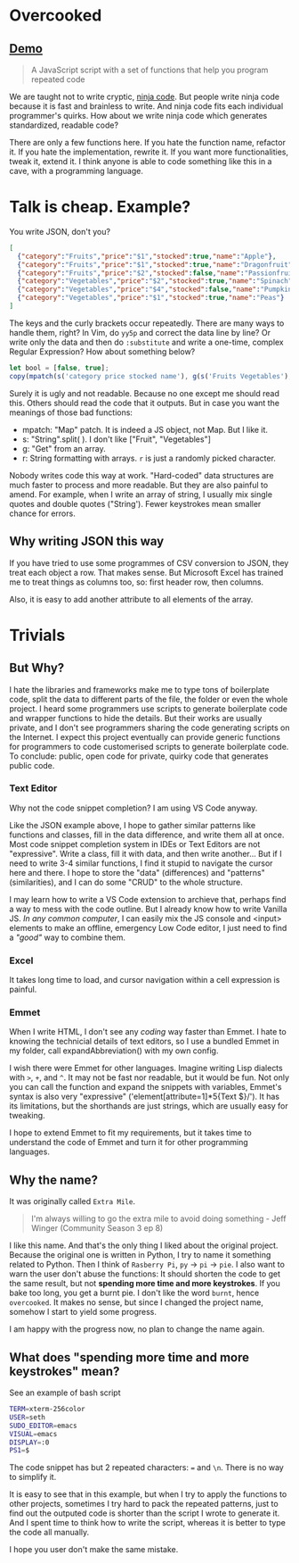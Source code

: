 # Overcooked
## [Demo](Demo.md)
> A JavaScript script with a set of functions that help you program repeated code

We are taught not to write cryptic, [ninja code](https://javascript.info/ninja-code). But people write ninja code because it is fast and brainless to write. And ninja code fits each individual programmer's quirks. How about we write ninja code which generates standardized, readable code?  

There are only a few functions here. If you hate the function name, refactor it. If you hate the implementation, rewrite it. If you want more functionalities, tweak it, extend it. I think anyone is able to code something like this in a cave, with a programming language.  

# Talk is cheap. Example?

You write JSON, don't you?

```json
[
  {"category":"Fruits","price":"$1","stocked":true,"name":"Apple"},
  {"category":"Fruits","price":"$1","stocked":true,"name":"Dragonfruit"},
  {"category":"Fruits","price":"$2","stocked":false,"name":"Passionfruit"},
  {"category":"Vegetables","price":"$2","stocked":true,"name":"Spinach"},
  {"category":"Vegetables","price":"$4","stocked":false,"name":"Pumpkin"},
  {"category":"Vegetables","price":"$1","stocked":true,"name":"Peas"}
]
```

The keys and the curly brackets occur repeatedly. There are many ways to handle them, right? In Vim, do `yy5p` and correct the data line by line? Or write only the data and then do `:substitute` and write a one-time, complex Regular Expression? How about something below? 

```javascript
let bool = [false, true];
copy(mpatch(s('category price stocked name'), g(s('Fruits Vegetables'), 0,0,0,1,1,1), r('$',[1,1,2,2,4,1]), g(bool, 1,1,0,1,0,1), s('Apple Dragonfruit Passionfruit Spinach Pumpkin Peas')))
```

Surely it is ugly and not readable. Because no one except me should read this. Others should read the code that it outputs. But in case you want the meanings of those bad functions: 

- mpatch: "Map" patch. It is indeed a JS object, not Map. But I like it. 
- s: "String".split( ). I don't like ["Fruit", "Vegetables"]
- g: "Get" from an array. 
- r: String formatting with arrays. `r` is just a randomly picked character. 

Nobody writes code this way at work. "Hard-coded" data structures are much faster to process and more readable. But they are also painful to amend. For example, when I write an array of string, I usually mix single quotes and double quotes ("String'). Fewer keystrokes mean smaller chance for errors.  

## Why writing JSON this way
If you have tried to use some programmes of CSV conversion to JSON, they treat each object a row. That makes sense. But Microsoft Excel has trained me to treat things as columns too, so: first header row, then columns.  

Also, it is easy to add another attribute to all elements of the array.  

# Trivials
## But Why?
I hate the libraries and frameworks make me to type tons of boilerplate code, split the data to different parts of the file, the folder or even the whole project. I heard some programmers use scripts to generate boilerplate code and wrapper functions to hide the details. But their works are usually private, and I don't see programmers sharing the code generating scripts on the Internet. I expect this project eventually can provide generic functions for programmers to code customerised scripts to generate boilerplate code. To conclude: public, open code for private, quirky code that generates public code. 

### Text Editor
Why not the code snippet completion? I am using VS Code anyway. 

Like the JSON example above, I hope to gather similar patterns like functions and classes, fill in the data difference, and write them all at once. Most code snippet completion system in IDEs or Text Editors are not "expressive". Write a class, fill it with data, and then write another... But if I need to write 3-4 similar functions, I find it stupid to navigate the cursor here and there. I hope to store the "data" (differences) and "patterns" (similarities), and I can do some "CRUD" to the whole structure.

I may learn how to write a VS Code extension to archieve that, perhaps find a way to mess with the code outline. But I already know how to write Vanilla JS. *In any common computer*, I can easily mix the JS console and \<input\> elements to make an offline, emergency Low Code editor, I just need to find a *"good"* way to combine them. 

### Excel
It takes long time to load, and cursor navigation within a cell expression is painful. 

### Emmet
When I write HTML, I don't see any *coding* way faster than Emmet. I hate to knowing the technicial details of text editors, so I use a bundled Emmet in my folder, call expandAbbreviation() with my own config. 

I wish there were Emmet for other languages. Imagine writing Lisp dialects with `>`, `+`, and `^`. It may not be fast nor readable, but it would be fun. Not only you can call the function and expand the snippets with variables, Emmet's syntax is also very "expressive" ('element[attribute=1]*5{Text $}/'). It has its limitations, but the shorthands are just strings, which are usually easy for tweaking. 

I hope to extend Emmet to fit my requirements, but it takes time to understand the code of Emmet and turn it for other programming languages. 

## Why the name?
It was originally called `Extra Mile`. 
> I'm always willing to go the extra mile to avoid doing something - Jeff Winger (Community Season 3 ep 8)

I like this name. And that's the only thing I liked about the original project. Because the original one is written in Python, I try to name it something related to Python. Then I think of `Rasberry Pi`, `py` -> `pi` -> `pie`. I also want to warn the user don't abuse the functions: It should shorten the code to get the same result, but not **spending more time and more keystrokes**. If you bake too long, you get a burnt pie. I don't like the word `burnt`, hence `overcooked`. It makes no sense, but since I changed the project name, somehow I start to yield some progress.  

I am happy with the progress now, no plan to change the name again.  

## What does "spending more time and more keystrokes" mean?
See an example of bash script
```bash
TERM=xterm-256color
USER=seth
SUDO_EDITOR=emacs
VISUAL=emacs
DISPLAY=:0
PS1=$
```

The code snippet has but 2 repeated characters: `=` and `\n`. There is no way to simplify it.  

It is easy to see that in this example, but when I try to apply the functions to other projects, sometimes I try hard to pack the repeated patterns, just to find out the outputed code is shorter than the script I wrote to generate it. And I spent time to think how to write the script, whereas it is better to type the code all manually.  

I hope you user don't make the same mistake. 

